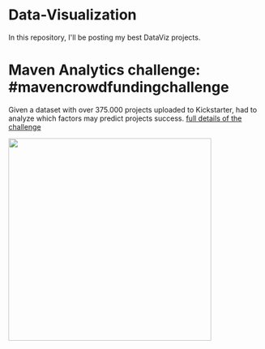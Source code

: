 # Data-Visualization

In this repository, I'll be posting my best DataViz projects.

# Maven Analytics challenge: #mavencrowdfundingchallenge

Given a dataset with over 375.000 projects uploaded to Kickstarter, had to analyze which factors may predict projects success. [full details of the challenge](https://www.mavenanalytics.io/blog/maven-crowdfunding-challenge?utm_source=linkedin&utm_campaign=mavencrowdfundingchallenge_li_maven)

<div class="img-left"><img src="https://i.imgur.com/S3UuZWK.png" width="400"></div>

